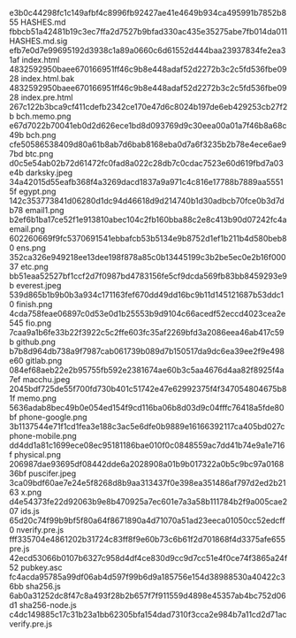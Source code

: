 e3b0c44298fc1c149afbf4c8996fb92427ae41e4649b934ca495991b7852b855  HASHES.md
fbbcb51a42481b19c3ec7ffa2d7527b9bfad330ac435e35275abe7fb014da011  HASHES.md.sig
efb7e0d7e99695192d3938c1a89a0660c6d61552d444baa23937834fe2ea31af  index.html
4832592950baee670166951ff46c9b8e448adaf52d2272b3c2c5fd536fbe0928  index.html.bak
4832592950baee670166951ff46c9b8e448adaf52d2272b3c2c5fd536fbe0928  index.pre.html
267c122b3bca9cf411cdefb2342ce170e47d6c8024b197de6eb429253cb27f2b  bch.memo.png
e67d7022b70041eb0d2d626ece1bd8d093769d9c30eea00a01a7f46b8a68c49b  bch.png
cfe50586538409d80a61b8ab7d6bab8168eba0d7a6f3235b2b78e4ece6ae97bd  btc.png
d0c5e54ab02b72d61472fc0fad8a022c28db7c0cdac7523e60d619fbd7a03e4b  darksky.jpeg
34a42015d55eafb368f4a3269dacd1837a9a971c4c816e17788b7889aa55515f  egypt.png
142c353773841d06280d1dc94d46618d9d214740b1d30adbcb70fce0b3d7db78  email1.png
b2ef6b1ba17ce52f1e913810abec104c2fb160bba88c2e8c413b90d07242fc4a  email.png
602260669f9fc5370691541ebbafcb53b5134e9b8752d1ef1b211b4d580beb80  ens.png
352ca326e949218ee13dee198f878a85c0b13445199c3b2be5ec0e2b16f00037  etc.png
bb51eaa52527bf1ccf2d7f0987bd4783156fe5cf9dcda569fb83bb8459293e9b  everest.jpeg
539d865b1b9b0b3a934c171163fef670dd49dd16bc9b11d145121687b53ddc10  finish.png
4cda758feae06897c0d53e0d1b25553b9d9104c66acedf52eccd4023cea2e545  fio.png
7caa9a1b6fe33b22f3922c5c2ffe603fc35af2269bfd3a2086eea46ab417c59b  github.png
b7b8d964db738a9f7987cab061739b089d7b150517da9dc6ea39ee2f9e498e60  gitlab.png
084ef68aeb22e2b95755fb592e2381674ae60b3c5aa4676d4aa82f8925f4a7ef  macchu.jpeg
2045bdf725de55f700fd730b401c51742e47e62992375f4f347054804675b81f  memo.png
5636adab8bec49b0e054ed154f9cd116ba06b8d03d9c04fffc76418a5fde80bf  phone-google.png
3b1137544e71f1cd1fea3e188c3ac5e6dfe0b9889e16166392117ca405bd027c  phone-mobile.png
dd4dd1a81c1699ece08ec95181186bae010f0c0848559ac7dd41b74e9a1e716f  physical.png
206987dae93695df08442dde6a2028908a01b9b017322a0b5c9bc97a016836bf  puscifer.jpeg
3ca09bdf60ae7e24e5f8268d8b9aa313437f0e398ea351486af797d2ed2b2163  x.png
d4e54373fe22d92063b9e8b470925a7ec601e7a3a58b111784b2f9a005cae207  ids.js
65d20c74f99b9bf5f80a64f8671890a4d71070a51ad23eeca01050cc52edcff0  nverify.pre.js
fff335704e4861202b31724c83ff8f9e60b73c6b61f2d701868f4d3375afe655  pre.js
42ecd53066b0107b6327c958d4df4ce830d9cc9d7cc51e4f0ce74f3865a24f52  pubkey.asc
fc4acda95785a99df06ab4d597f99b6d9a185756e154d38988530a40422c36bb  sha256.js
6ab0a31252dc8f47c8a493f28b2b657f7f911559d4898e45357ab4bc752d06d1  sha256-node.js
c4dc149885c17c31b23a1bb62305bfa154dad7310f3cca2e984b7a11cd2d71ac  verify.pre.js
